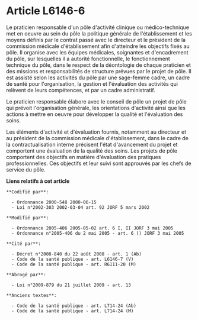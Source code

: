 # Article L6146-6

Le praticien responsable d'un pôle d'activité clinique ou médico-technique met en oeuvre au sein du pôle la politique
générale de l'établissement et les moyens définis par le contrat passé avec le directeur et le président de la commission
médicale d'établissement afin d'atteindre les objectifs fixés au pôle. Il organise avec les équipes médicales, soignantes et
d'encadrement du pôle, sur lesquelles il a autorité fonctionnelle, le fonctionnement technique du pôle, dans le respect de la
déontologie de chaque praticien et des missions et responsabilités de structure prévues par le projet de pôle. Il est assisté
selon les activités du pôle par une sage-femme cadre, un cadre de santé pour l'organisation, la gestion et l'évaluation des
activités qui relèvent de leurs compétences, et par un cadre administratif.

Le praticien responsable élabore avec le conseil de pôle un projet de pôle qui prévoit l'organisation générale, les
orientations d'activité ainsi que les actions à mettre en oeuvre pour développer la qualité et l'évaluation des soins.

Les éléments d'activité et d'évaluation fournis, notamment au directeur et au président de la commission médicale
d'établissement, dans le cadre de la contractualisation interne précisent l'état d'avancement du projet et comportent une
évaluation de la qualité des soins. Les projets de pôle comportent des objectifs en matière d'évaluation des pratiques
professionnelles. Ces objectifs et leur suivi sont approuvés par les chefs de service du pôle.

**Liens relatifs à cet article**

	**Codifié par**:

	  - Ordonnance 2000-548 2000-06-15
	  - Loi n°2002-303 2002-03-04 art. 92 JORF 5 mars 2002

	**Modifié par**:

	  - Ordonnance 2005-406 2005-05-02 art. 6 I, II JORF 3 mai 2005
	  - Ordonnance n°2005-406 du 2 mai 2005 - art. 6 () JORF 3 mai 2005

	**Cité par**:

	  - Décret n°2008-840 du 22 août 2008 - art. 1 (Ab)
	  - Code de la santé publique - art. L6146-7 (V)
	  - Code de la santé publique - art. R6111-20 (M)

	**Abrogé par**:

	  - Loi n°2009-879 du 21 juillet 2009 - art. 13

	**Anciens textes**:

	  - Code de la santé publique - art. L714-24 (Ab)
	  - Code de la santé publique - art. L714-24 (M)
